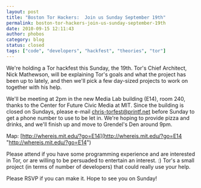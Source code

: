 ```yaml
---
layout: post
title: "Boston Tor Hackers:  Join us Sunday September 19th"
permalink: boston-tor-hackers-join-us-sunday-september-19th
date: 2010-09-15 12:11:43
author: phobos
category: blog
status: closed
tags: ["code", "developers", "hackfest", "theories", "tor"]
---
```


We're holding a Tor hackfest this Sunday, the 19th. Tor's Chief Architect, Nick Mathewson, will be explaining Tor's goals and what the project has been up to lately, and then we'll pick a few day-sized projects to work on together with his help.

We'll be meeting at 2pm in the new Media Lab building (E14), room 240, thanks to the Center for Future Civic Media at MIT. Since the building is closed on Sundays, please e-mail [chris-torfest@printf.net](mailto:chris-torfest@printf.net) before Sunday to get a phone number to use to be let in. We're hoping to provide pizza and drinks, and we'll finish up and move to Grendel's Den around 9pm.

Map: [http://whereis.mit.edu/?go=E14](http://whereis.mit.edu/?go=E14 "http://whereis.mit.edu/?go=E14")

Please attend if you have some programming experience and are interested in Tor, or are willing to be persuaded to entertain an interest. :) Tor's a small project (in terms of number of developers) that could really use your help.

Please RSVP if you can make it. Hope to see you on Sunday!
